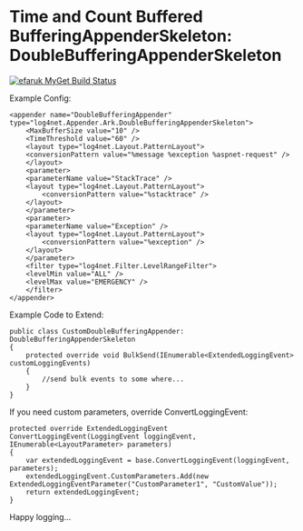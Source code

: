 Time and Count Buffered BufferingAppenderSkeleton: DoubleBufferingAppenderSkeleton
===================
[![efaruk MyGet Build Status](https://www.myget.org/BuildSource/Badge/efaruk?identifier=80412953-5b8c-4baf-bc52-a5331755bdef)](https://www.myget.org/)

Example Config:

	<appender name="DoubleBufferingAppender" type="log4net.Appender.Ark.DoubleBufferingAppenderSkeleton">
	    <MaxBufferSize value="10" />
	    <TimeThreshold value="60" />
	    <layout type="log4net.Layout.PatternLayout">
	    <conversionPattern value="%message %exception %aspnet-request" />
	    </layout>
	    <parameter>
	    <parameterName value="StackTrace" />
	    <layout type="log4net.Layout.PatternLayout">
	        <conversionPattern value="%stacktrace" />
	    </layout>
	    </parameter>
	    <parameter>
	    <parameterName value="Exception" />
	    <layout type="log4net.Layout.PatternLayout">
	        <conversionPattern value="%exception" />
	    </layout>
	    </parameter>
	    <filter type="log4net.Filter.LevelRangeFilter">
	    <levelMin value="ALL" />
	    <levelMax value="EMERGENCY" />
	    </filter>
	</appender>


Example Code to Extend:

	public class CustomDoubleBufferingAppender: DoubleBufferingAppenderSkeleton
    {
        protected override void BulkSend(IEnumerable<ExtendedLoggingEvent> customLoggingEvents)
        {
            //send bulk events to some where...
        }
    }

If you need custom parameters, override ConvertLoggingEvent:

	
	protected override ExtendedLoggingEvent ConvertLoggingEvent(LoggingEvent loggingEvent, IEnumerable<LayoutParameter> parameters)
    {
        var extendedLoggingEvent = base.ConvertLoggingEvent(loggingEvent, parameters);
        extendedLoggingEvent.CustomParameters.Add(new ExtendedLoggingEventParameter("CustomParameter1", "CustomValue"));
        return extendedLoggingEvent;
    }

Happy logging...
